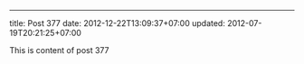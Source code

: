 ---
title: Post 377
date: 2012-12-22T13:09:37+07:00
updated: 2012-07-19T20:21:25+07:00

This is content of post 377